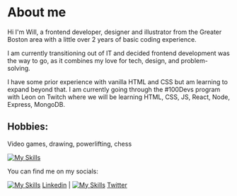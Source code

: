 # About me 
Hi I'm Will, a frontend developer, designer and illustrator from the Greater Boston area with a little over 2 years of basic coding experience. 

I am currently transitioning out of IT and decided frontend development was the way to go, as it combines my love for tech, design, and problem-solving. 

I have some prior experience with vanilla HTML and CSS but am learning to expand beyond that. I am currently going through the #100Devs program with Leon on Twitch where we will be learning HTML, CSS, JS, React, Node, Express, MongoDB.

## Hobbies: 
   Video games, drawing, powerlifting, chess

[![My Skills](https://skillicons.dev/icons?i=js,html,css)](https://skillicons.dev)

You can find me on my socials:

[![My Skills](https://skillicons.dev/icons?i=linkedin)](https://skillicons.dev)   [Linkedin](https://www.linkedin.com/in/william-pittman-a59a8981) |  [![My Skills](https://skillicons.dev/icons?i=twitter)](https://skillicons.dev)  [Twitter](https://www.twitter.com/Will_Pittman06)

<!---
wpittman06/wpittman06 is a ✨ special ✨ repository because its `README.md` (this file) appears on your GitHub profile.
You can click the Preview link to take a look at your changes.
--->
